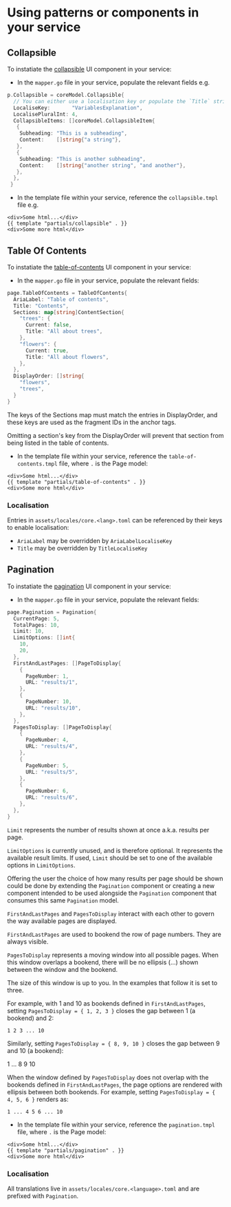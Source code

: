 # Using patterns or components in your service

## Collapsible

To instatiate the [collapsible](https://ons-design-system.netlify.app/components/collapsible/) UI component in your service:

- In the `mapper.go` file in your service, populate the relevant fields
e.g.

```go
p.Collapsible = coreModel.Collapsible{
  // You can either use a localisation key or populate the `Title` string
  LocaliseKey:       "VariablesExplanation",
  LocalisePluralInt: 4,
  CollapsibleItems: []coreModel.CollapsibleItem{
   {
    Subheading: "This is a subheading",
    Content:    []string{"a string"},
   },
   {
    Subheading: "This is another subheading",
    Content:    []string{"another string", "and another"},
   },
  },
 }
```

- In the template file within your service, reference the `collapsible.tmpl` file
e.g.

```tmpl
<div>Some html...</div>
{{ template "partials/collapsible" . }}
<div>Some more html</div>
```

## Table Of Contents

To instatiate the [table-of-contents](https://ons-design-system.netlify.app/components/table-of-contents/) UI component in your service:

- In the `mapper.go` file in your service, populate the relevant fields:

```go
page.TableOfContents = TableOfContents{
  AriaLabel: "Table of contents",
  Title: "Contents",
  Sections: map[string]ContentSection{
    "trees": {
      Current: false,
      Title: "All about trees",
    },
    "flowers": {
      Current: true,
      Title: "All about flowers",
    },
  },
  DisplayOrder: []string{
    "flowers",
    "trees",
  }
}
```

The keys of the Sections map must match the entries in DisplayOrder,
and these keys are used as the fragment IDs in the anchor tags.

Omitting a section's key from the DisplayOrder will prevent that
section from being listed in the table of contents.

- In the template file within your service, reference the
`table-of-contents.tmpl` file, where `.` is the Page model:

```tmpl
<div>Some html...</div>
{{ template "partials/table-of-contents" . }}
<div>Some more html</div>
```

### Localisation

Entries in `assets/locales/core.<lang>.toml` can be referenced by their
keys to enable localisation:

- `AriaLabel` may be overridden by `AriaLabelLocaliseKey`
- `Title` may be overridden by `TitleLocaliseKey`

## Pagination

To instatiate the [pagination](https://ons-design-system.netlify.app/components/pagination/) UI component in your service:

- In the `mapper.go` file in your service, populate the relevant fields:

```go
page.Pagination = Pagination{
  CurrentPage: 5,
  TotalPages: 10,
  Limit: 10,
  LimitOptions: []int{
    10,
    20,
  },
  FirstAndLastPages: []PageToDisplay{
    {
      PageNumber: 1,
      URL: "results/1",
    },
    {
      PageNumber: 10,
      URL: "results/10",
    },
  },
  PagesToDisplay: []PageToDisplay{
    {
      PageNumber: 4,
      URL: "results/4",
    },
    {
      PageNumber: 5,
      URL: "results/5",
    },
    {
      PageNumber: 6,
      URL: "results/6",
    },
  },
}
```

`Limit` represents the number of results shown at once a.k.a.
results per page.

`LimitOptions` is currently unused, and is therefore optional. It
represents the available result limits. If used, `Limit` should
be set to one of the available options in `LimitOptions`.

Offering the user the choice of how many results per page should be
shown could be done by extending the `Pagination` component or
creating a new component intended to be used alongside the
`Pagination` component that consumes this same `Pagination` model.

`FirstAndLastPages` and `PagesToDisplay` interact with each other
to govern the way available pages are displayed.

`FirstAndLastPages` are used to bookend the row of page numbers.
They are always visible.

`PagesToDisplay` represents a moving window into all possible
pages. When this window overlaps a bookend, there will be no
ellipsis (...) shown between the window and the bookend.

The size of this window is up to you. In the examples that follow
it is set to three.

For example, with 1 and 10 as bookends defined in `FirstAndLastPages`,
setting `PagesToDisplay = { 1, 2, 3 }` closes the gap between
1 (a bookend) and 2:

```
1 2 3 ... 10
```

Similarly, setting `PagesToDisplay = { 8, 9, 10 }` closes the
gap between 9 and 10 (a bookend):

1 ... 8 9 10

When the window defined by `PagesToDisplay` does not overlap with
the bookends defined in `FirstAndLastPages`, the page options are
rendered with ellipsis between both bookends. For example, setting
`PagesToDisplay = { 4, 5, 6 }` renders as:

```
1 ... 4 5 6 ... 10
```

- In the template file within your service, reference the
`pagination.tmpl` file, where `.` is the Page model:

```tmpl
<div>Some html...</div>
{{ template "partials/pagination" . }}
<div>Some more html</div>
```

### Localisation

All translations live in `assets/locales/core.<language>.toml` and
are prefixed with `Pagination`.
